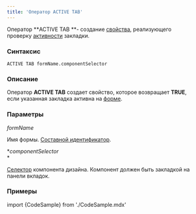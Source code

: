 ```yaml
---
title: 'Оператор ACTIVE TAB'
---
```


Оператор **ACTIVE TAB **- создание [свойства](Свойства.md), реализующего проверку [активности](Активность_ACTIVE.md) закладки.

### Синтаксис 

    ACTIVE TAB formName.componentSelector

### Описание

Оператор **ACTIVE TAB** создает свойство, которое возвращает **TRUE**, если указанная закладка активна на [форме](Формы.md). 

### Параметры

*formName*

Имя формы. [Составной идентификатор](Идентификаторы.md#cid-broken).

**componentSelector*  
*

[Селектор](Инструкция_DESIGN.md) компонента дизайна. Компонент должен быть закладкой на панели вкладок.

### Примеры

  

import {CodeSample} from './CodeSample.mdx'

<CodeSample url="https://documentation.lsfusion.org/sample?file=OperatorPropertySample&block=activetab"/>
